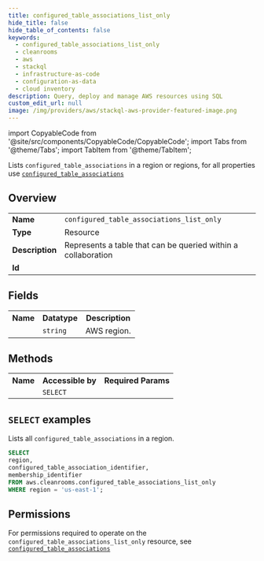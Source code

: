 ```yaml
---
title: configured_table_associations_list_only
hide_title: false
hide_table_of_contents: false
keywords:
  - configured_table_associations_list_only
  - cleanrooms
  - aws
  - stackql
  - infrastructure-as-code
  - configuration-as-data
  - cloud inventory
description: Query, deploy and manage AWS resources using SQL
custom_edit_url: null
image: /img/providers/aws/stackql-aws-provider-featured-image.png
---
```


import CopyableCode from '@site/src/components/CopyableCode/CopyableCode';
import Tabs from '@theme/Tabs';
import TabItem from '@theme/TabItem';

Lists <code>configured_table_associations</code> in a region or regions, for all properties use <a href="/providers/aws/serviceName/configured_table_associations/"><code>configured_table_associations</code></a>

## Overview
<table><tbody>
<tr><td><b>Name</b></td><td><code>configured_table_associations_list_only</code></td></tr>
<tr><td><b>Type</b></td><td>Resource</td></tr>
<tr><td><b>Description</b></td><td>Represents a table that can be queried within a collaboration</td></tr>
<tr><td><b>Id</b></td><td><CopyableCode code="aws.cleanrooms.configured_table_associations_list_only" /></td></tr>
</tbody></table>

## Fields
<table><tbody><tr><th>Name</th><th>Datatype</th><th>Description</th></tr><tr><td><CopyableCode code="region" /></td><td><code>string</code></td><td>AWS region.</td></tr>
</tbody></table>

## Methods

<table><tbody>
  <tr>
    <th>Name</th>
    <th>Accessible by</th>
    <th>Required Params</th>
  </tr>
  <tr>
    <td><CopyableCode code="list_resources" /></td>
    <td><code>SELECT</code></td>
    <td><CopyableCode code="region" /></td>
  </tr>
</tbody></table>

## `SELECT` examples
Lists all <code>configured_table_associations</code> in a region.
```sql
SELECT
region,
configured_table_association_identifier,
membership_identifier
FROM aws.cleanrooms.configured_table_associations_list_only
WHERE region = 'us-east-1';
```


## Permissions

For permissions required to operate on the <code>configured_table_associations_list_only</code> resource, see <a href="/providers/aws/cleanrooms/configured_table_associations/#permissions"><code>configured_table_associations</code></a>

